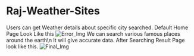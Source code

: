 # Raj-Weather-Sites
Users can get Weather details about specific city searched.
Default Home Page Look Like this
![Error_Img](https://github.com/USUDR2604/Raj-Weather-Sites/assets/83548184/88e04836-f5cd-45b9-953f-26757e1512d0)
We can search various famous places around the earth\n
It will give accurate data.
After Searching Result Page look like this.
![Final_Img](https://github.com/USUDR2604/Raj-Weather-Sites/assets/83548184/2b2d303b-0e54-48dd-9b10-00b1d1609b51)
